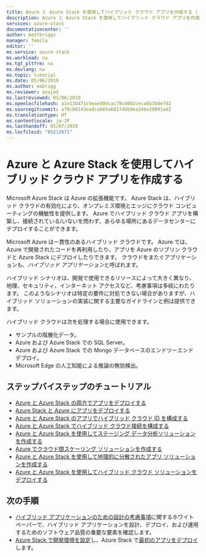 ```yaml
---
title: Azure と Azure Stack を使用してハイブリッド クラウド アプリを作成する | Microsoft Docs
description: Azure と Azure Stack を使用してハイブリッド クラウド アプリを作成する方法について説明します
services: azure-stack
documentationcenter: ''
author: mattbriggs
manager: femila
editor: ''
ms.service: azure-stack
ms.workload: na
ms.tgt_pltfrm: na
ms.devlang: na
ms.topic: tutorial
ms.date: 05/06/2019
ms.author: mabrigg
ms.reviewer: anajod
ms.lastreviewed: 05/06/2019
ms.openlocfilehash: a1e13b471c9eaed9dcac79c4002ceca6b3b8e7d2
ms.sourcegitcommit: a78c0d143eadcab65a601746b9ea24be28091ad2
ms.translationtype: HT
ms.contentlocale: ja-JP
ms.lasthandoff: 05/07/2019
ms.locfileid: "65212671"
---
```

# <a name="create-hybrid-cloud-apps-with-azure-and-azure-stack"></a>Azure と Azure Stack を使用してハイブリッド クラウド アプリを作成する

Microsoft Azure Stack は Azure の拡張機能です。 Azure Stack は、ハイブリッド クラウドの有効化により、オンプレミス環境とエッジにクラウド コンピューティングの機敏性を提供します。 Azure でハイブリッド クラウド アプリを構築し、接続されている/いないを問わず、あらゆる場所にあるデータセンターにデプロイすることができます。

Microsoft Azure は一貫性のあるハイブリッド クラウドです。 Azure では、Azure で開発されたコードを再利用したり、アプリを Azure のソブリン クラウドと Azure Stack にデプロイしたりできます。 クラウドをまたぐアプリケーションも、*ハイブリッド アプリケーション*と呼ばれます。

ハイブリッド シナリオは、開発で使用できるリソースによって大きく異なり、地理、セキュリティ、インターネット アクセスなど、考慮事項は多岐にわたります。 このようなシナリオは特定の要件に対処できない場合がありますが、ハイブリッド ソリューションの実装に関する主要なガイドラインと例は提供できます。

ハイブリッド クラウドは次を処理する場合に使用できます。
- サンプルの階層化データ。
- Azure および Azure Stack での SQL Server。
- Azure および Azure Stack での Mongo データベースのエンドツーエンド デプロイ。
- Microsoft Edge の人工知能による推論の無効検出。

## <a name="step-by-step-tutorials"></a>ステップバイステップのチュートリアル

- [Azure と Azure Stack の両方でアプリをデプロイする](azure-stack-solution-pipeline.md)
- [Azure Stack と Azure にアプリをデプロイする](azure-stack-solution-hybrid-identity.md)
- [Azure と Azure Stack のアプリでハイブリッド クラウド ID を構成する](azure-stack-solution-hybrid-connectivity.md)
- [Azure と Azure Stack でハイブリッド クラウド接続を構成する](azure-stack-solution-staged-data-analytics.md)
- [Azure と Azure Stack を使用してステージング データ分析ソリューションを作成する](azure-stack-solution-cloud-burst.md)
- [Azure でクラウド間スケーリング ソリューションを作成する](azure-stack-solution-cloud-burst.md)
- [Azure と Azure Stack を使用して地理的に分散されたアプリ ソリューションを作成する](azure-stack-solution-geo-distributed.md)
- [Azure と Azure Stack を使用してハイブリッド クラウド ソリューションをデプロイする](azure-stack-solution-hybrid-cloud.md)

## <a name="next-steps"></a>次の手順

- [ハイブリッド アプリケーションのための設計の考慮事項](https://aka.ms/hybrid-cloud-applications-pillars)に関するホワイト ペーパーで、ハイブリッド アプリケーションを設計、デプロイ、および運用するためのソフトウェア品質の重要な要素を確認します。
- [Azure Stack で開発環境を設定](azure-stack-dev-start.md)し、Azure Stack で[最初のアプリをデプロイ](azure-stack-dev-start-deploy-app.md)します。
